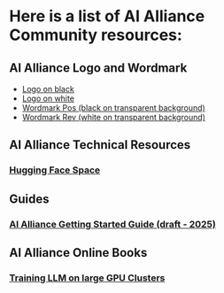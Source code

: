 # Here is a list of AI Alliance Community resources:

## AI Alliance Logo and Wordmark 
* [Logo on black](https://github.com/The-AI-Alliance/community/blob/main/resources/images/Symbol_main_on_black.jpg)
* [Logo on white](https://github.com/The-AI-Alliance/community/blob/main/resources/images/Symbol_main_on_white.jpg)
* [Wordmark Pos (black on transparent background)](https://github.com/The-AI-Alliance/community/blob/main/resources/images/ai_alliance_wordmark_pos.png)
* [Wordmark Rev (white on transparent background)](https://github.com/The-AI-Alliance/community/blob/main/resources/images/ai_alliance_wordmark_rev.png)

## AI Alliance Technical Resources
### [Hugging Face Space](https://huggingface.co/aialliance)

## Guides
### [AI Alliance Getting Started Guide (draft - 2025)](https://docs.google.com/presentation/d/1a4gwcaCJPl9Bajgvz2ttf7yItIzX6GXrwToBmFc9wyM/)

## AI Alliance Online Books
### [Training LLM on large GPU Clusters](https://huggingface.co/spaces/nanotron/ultrascale-playbook)
